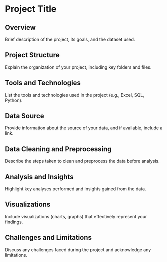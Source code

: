 # Project Title

## Overview
Brief description of the project, its goals, and the dataset used.

## Project Structure
Explain the organization of your project, including key folders and files.

## Tools and Technologies
List the tools and technologies used in the project (e.g., Excel, SQL, Python).

## Data Source
Provide information about the source of your data, and if available, include a link.

## Data Cleaning and Preprocessing
Describe the steps taken to clean and preprocess the data before analysis.

## Analysis and Insights
Highlight key analyses performed and insights gained from the data.

## Visualizations
Include visualizations (charts, graphs) that effectively represent your findings.

## Challenges and Limitations
Discuss any challenges faced during the project and acknowledge any limitations.
